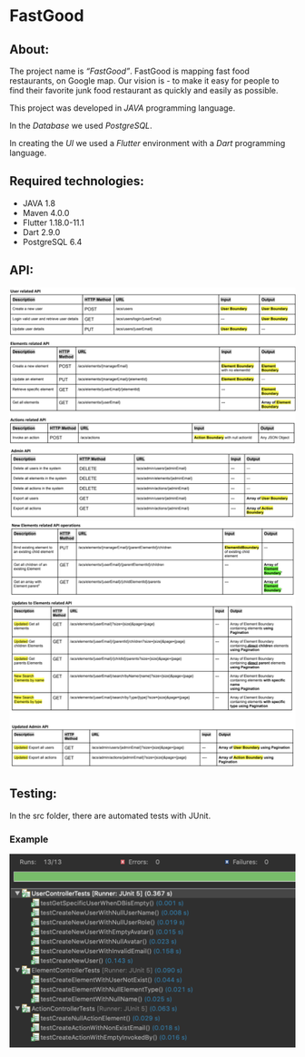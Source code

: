 # FastGood

## About:
The project name is *“FastGood”*.
FastGood is mapping fast food restaurants, on Google map.
Our vision is - to make it easy for people to find their favorite junk food restaurant as quickly and easily as possible.

This project was developed in *JAVA* programming language.

In the *Database* we used *PostgreSQL*.

In creating the *UI* we used a *Flutter* environment with a *Dart* programming language.


## Required technologies:
* JAVA 1.8
* Maven 4.0.0
* Flutter 1.18.0-11.1
* Dart 2.9.0
* PostgreSQL 6.4 


## API:
![](API_pictures/API_1.png)
![](API_pictures/API_2.png)
![](API_pictures/API_3.png)
![](API_pictures/API_4.png)


## Testing:
In the src folder, there are automated tests with JUnit.
### Example
![](JUnit_tests_pictures/JUnit_tests_pic.png)
